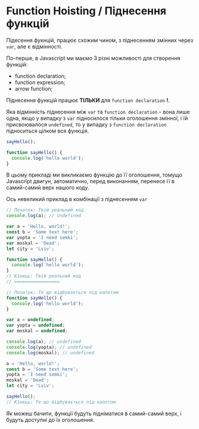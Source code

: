 # Function Hoisting / Піднесення функцій

Підесення фукнцій, працює схожим чином, з піднесенням змінних через `var`, але є відмінності.

По-перше, в Javascript ми маємо 3 різні можливості для створення функцій:
- function declaration;
- function expression;
- arrow function;

Піднесення функцій працює **ТІЛЬКИ** для `function declaration` **!**.

Яка відмінність піднесення між `var` та `function declaration` - вона лише одна, якщо у випадку з `var` підносилося тільки оголошення змінної, і їй присвоювалося `undefined`, то у випадку з `function declaration` підноситься цілком вся функція.
```js
sayHello(); 

function sayHello() {
  console.log('hello world');
}
```
В цьому прикладі ми викликаємо функцію до її оголошення, томущо Javascript двигун, автоматично, перед виконанням, перенесе її в самий-самий верх нашого коду.

Ось невеликий приклад в комбінації з піднесенням `var`

```js
// Початок: Твій реальний код
console.log(a); // undefined

var a = 'Hello, world!';
const b = 'Some text here';
var yopta = 'I need semki';
var moskal = 'Dead';
let city = 'Lviv';

function sayHello() {
  console.log('hello world');
}
// Кінець: Твій реальний код
// =================

// Початок: Те що відбувається під капотом 
function sayHello() {
  console.log('hello world');
}

var a = undefined;
var yopta = undefined;
var moskal = undefined;

console.log(a); // undefined
console.log(yopta); // undefined
console.log(moskal); // undefined

a = 'Hello, world!';
const b = 'Some text here';
yopta = 'I need semki';
moskal = 'Dead';
let city = 'Lviv';

sayHello();
// Кінець: Те що відбувається під капотом
```

Як можеш бачити, функції будуть підніматися в самий-самий верх, і будуть доступні до їх оголошення.
